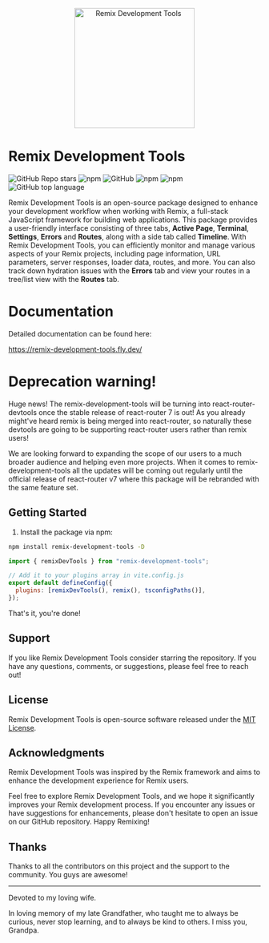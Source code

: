 <p align="center">
<img src="./assets/remix-dev-tools.png" style="display: block; margin: 0 auto;" align="middle" height="240" alt="Remix Development Tools"  />
</p>

# Remix Development Tools

![GitHub Repo stars](https://img.shields.io/github/stars/Code-Forge-Net/Remix-Dev-Tools?style=social)
![npm](https://img.shields.io/npm/v/remix-development-tools?style=plastic)
![GitHub](https://img.shields.io/github/license/Code-Forge-Net/Remix-Dev-Tools?style=plastic)
![npm](https://img.shields.io/npm/dy/remix-development-tools?style=plastic)
![npm](https://img.shields.io/npm/dw/remix-development-tools?style=plastic)
![GitHub top language](https://img.shields.io/github/languages/top/Code-Forge-Net/Remix-Dev-Tools?style=plastic)

Remix Development Tools is an open-source package designed to enhance your development workflow when working with Remix, a full-stack JavaScript framework for building web applications. This package provides a user-friendly interface consisting of three tabs, **Active Page**, **Terminal**, **Settings**, **Errors** and **Routes**, along with a side tab called **Timeline**. With Remix Development Tools, you can efficiently monitor and manage various aspects of your Remix projects, including page information, URL parameters, server responses, loader data, routes, and more. You can
also track down hydration issues with the **Errors** tab and view your routes in a tree/list view with the **Routes** tab.

# Documentation

Detailed documentation can be found here:

https://remix-development-tools.fly.dev/


# Deprecation warning!

Huge news! The remix-development-tools will be turning into react-router-devtools once the stable release of react-router 7 is out! As you already might've heard remix is being merged into react-router, so naturally these devtools are going to be supporting react-router users rather than remix users!

We are looking forward to expanding the scope of our users to a much broader audience and helping even more projects. When it comes to remix-development-tools all the updates will be coming out regularly until the official release of react-router v7 where this package will be rebranded with the same feature set.

## Getting Started

1. Install the package via npm:

```bash
npm install remix-development-tools -D
```

```js
import { remixDevTools } from "remix-development-tools";

// Add it to your plugins array in vite.config.js
export default defineConfig({
  plugins: [remixDevTools(), remix(), tsconfigPaths()],
});
```

That's it, you're done!


## Support

If you like Remix Development Tools consider starring the repository. If you have any questions, comments, or suggestions, please feel free to reach out!

## License

Remix Development Tools is open-source software released under the [MIT License](https://opensource.org/licenses/MIT).

## Acknowledgments

Remix Development Tools was inspired by the Remix framework and aims to enhance the development experience for Remix users.

Feel free to explore Remix Development Tools, and we hope it significantly improves your Remix development process. If you encounter any issues or have suggestions for enhancements, please don't hesitate to open an issue on our GitHub repository. Happy Remixing!

## Thanks

Thanks to all the contributors on this project and the support to the community. You guys are awesome!

---

Devoted to my loving wife.

In loving memory of my late Grandfather, who taught me to always be curious, never stop learning, and to always be kind to others. I miss you, Grandpa.
